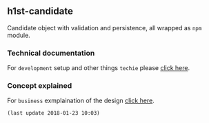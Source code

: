 h1st-candidate
---

Candidate object with validation and persistence, all wrapped as `npm` module.

### Technical documentation

For `development` setup and other things `techie` please [click here](docs/README.md).

### Concept explained

For `business` exmplaination of the design [click here](docs-biz/README.md).

`(last update 2018-01-23 10:03)`
